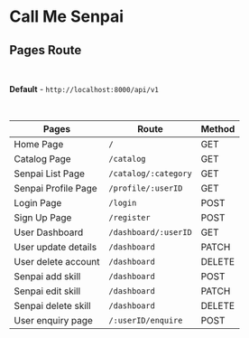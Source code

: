 # Call Me Senpai

## Pages Route
&nbsp;

**Default** - `http://localhost:8000/api/v1`


&nbsp;



|  Pages 	    |   Route	    |   Method	    |
|---	        |---	        |---	        |
|   Home Page	|   `/`         |  GET  	    |
| Catalog Page  |   `/catalog`  |  GET          |
|  Senpai List Page             |      `/catalog/:category`         |        GET       |
|  Senpai Profile Page  |        `/profile/:userID`       |       GET        |
|  Login Page  |        `/login`       |       POST        |
|  Sign Up Page  |        `/register`       |       POST        |
|  User Dashboard  |        `/dashboard/:userID`       |       GET        |
|  User update details  |        `/dashboard`       |       PATCH        |
|  User delete account  |        `/dashboard`       |       DELETE        |
|  Senpai add skill  |        `/dashboard`       |       POST        |
|  Senpai edit skill  |        `/dashboard`       |       PATCH       |
|  Senpai delete skill  |        `/dashboard`       |       DELETE        |
|  User enquiry page  |        `/:userID/enquire`       |       POST        |


&nbsp;


